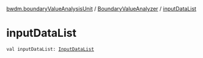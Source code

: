 [bwdm.boundaryValueAnalysisUnit](../index.md) / [BoundaryValueAnalyzer](index.md) / [inputDataList](./input-data-list.md)

# inputDataList

`val inputDataList: `[`InputDataList`](../-input-data-list.md)
